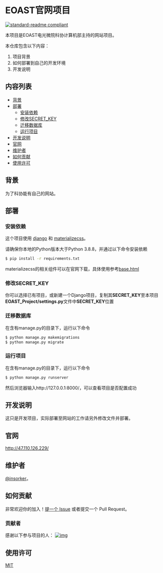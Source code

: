 # EOAST官网项目

[![standard-readme compliant](https://camo.githubusercontent.com/f116695412df39ab3c98d8291befdb93af123f56aecc79fff4b20c410a5b54c7/68747470733a2f2f696d672e736869656c64732e696f2f62616467652f726561646d652532307374796c652d7374616e646172642d627269676874677265656e2e7376673f7374796c653d666c61742d737175617265)](https://github.com/insorker/EOAST)

本项目是EOAST电光微院科协计算机部主持的网站项目。

本仓库包含以下内容：

1. 项目背景
2. 如何部署到自己的开发环境
3. 开发说明

## 内容列表

- [背景](#背景)
- [部署](#部署)
  - [安装依赖](#安装依赖)
  - [修改SECRET_KEY](#修改SECRET_KEY)
  - [迁移数据库](#迁移数据库)
  - [运行项目](#运行项目)
- [开发说明](#开发说明)
- [官网](#官网)
- [维护者](#维护者)
- [如何贡献](#如何贡献)
- [使用许可](#使用许可)

## 背景

为了科协能有自己的网站。

## 部署

### 安装依赖

这个项目使用 [django](https://www.djangoproject.com/) 和 [materializecss](https://materializecss.com/)。

请确保你本地的Python版本大于Python 3.8.8，并通过以下命令安装依赖

```sh
$ pip install -r requirements.txt
```

materializecss的相关组件可以在官网下载，具体使用参考[base.html](https://github.com/insorker/EOAST/blob/master/EOAST_Project/blog/templates/base.html)

### 修改SECRET_KEY

你可以选择已有项目，或新建一个Django项目，复制其**SECRET_KEY**至本项目**EOAST_Project/settings.py**文件中**SECRET_KEY**位置

### 迁移数据库

在含有manage.py的目录下，运行以下命令

```sh
$ python manage.py makemigrations
$ python manage.py migrate
```

### 运行项目

在含有manage.py的目录下，运行以下命令

```sh
$ python manage.py runserver
```

然后浏览器输入http://127.0.0.1:8000/，可以查看项目是否配置成功

## 开发说明

这只是开发项目，实际部署至网站的工作请另外修改文件并部署。

## 官网

http://47.110.126.229/

## 维护者

[@insorker](https://github.com/insorker)。

## 如何贡献

非常欢迎你的加入！[提一个 Issue](https://github.com/RichardLitt/standard-readme/issues/new) 或者提交一个 Pull Request。

### 贡献者

感谢以下参与项目的人： [![img](https://avatars.githubusercontent.com/u/55915168?s=40&v=4)]()

## 使用许可

[MIT](https://github.com/RichardLitt/standard-readme/blob/master/LICENSE)